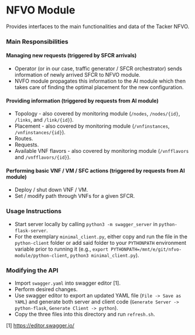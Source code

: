 # NFVO Module

Provides interfaces to the main functionalities and data of the Tacker NFVO.

### Main Responsibilities

#### Managing new requests (triggered by SFCR arrivals)

- Operator (or in our case, traffic generator / SFCR orchestrator) sends information of newly arrived SFCR to NFVO module.
- NVFO module propagates this information to the AI module which then takes care of finding the optimal placement for the new configuration.

#### Providing information (triggered by requests from AI module)

- Topology - also covered by monitoring module (`/nodes`, `/nodes/{id}`, `/links`, and `/link/{id}`).
- Placement - also covered by monitoring module (`/vnfinstances`, `/vnfinstances/{id}`).
- Routes.
- Requests.
- Available VNF flavors - also covered by monitoring module (`/vnfflavors` and `/vnfflavors/{id}`).

#### Performing basic VNF / VM / SFC actions (triggered by requests from AI module)

- Deploy / shut down VNF / VM.
- Set / modify path through VNFs for a given SFCR.

### Usage Instructions

- Start server locally by calling `python3 -m swagger_server` in `python-flask-server`.
- For the exemplary `minimal_client.py`, either copy and run the file in the `python-client` folder or add said folder to your `PYTHONPATH` environment variable prior to running it (e.g., `export PYTHONPATH=/mnt/e/git/nfvo-module/python-client`, `python3 minimal_client.py`).

### Modifying the API

- Import `swagger.yaml` into swagger editor [1].
- Perform desired changes.
- Use swagger editor to export an updated YAML file (`File -> Save as YAML`) and generate both server and client code (`Generate Server -> python-flask`, `Generate Client -> python`).
- Copy the three files into this directory and run `refresh.sh`.

[1] https://editor.swagger.io/


